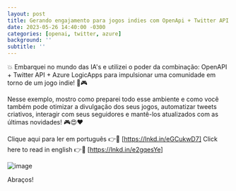 ```yaml
---
layout: post
title: Gerando engajamento para jogos indies com OpenApi + Twitter API + Azure LogicApps
date: 2023-05-26 14:40:00 -0300
categories: [openai, twitter, azure]
background: ''
subtitle: ''
---
```



💥 Embarquei no mundo das IA's e utilizei o poder da combinação: OpenAPI + Twitter API + Azure LogicApps para impulsionar uma comunidade em torno de um jogo indie! 🚀🎮

Nesse exemplo, mostro como preparei todo esse ambiente e como você também pode otimizar a divulgação dos seus jogos, automatizar tweets criativos, interagir com seus seguidores e mantê-los atualizados com as últimas novidades! 🎮😍❤️

Clique aqui para ler em português 👉🔗 [https://lnkd.in/eGCukwD7]
Click here to read in english 👉🔗 [https://lnkd.in/e2gqesYe]

![image](https://github.com/leduqueiroz/leduqueiroz.github.io/assets/85421934/e153792c-b0bb-4be3-a818-89738ea3dcc5)

Abraços!
